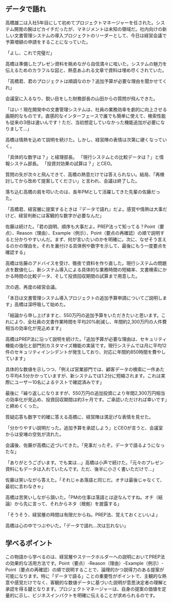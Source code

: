 ## データで語れ

高橋雄二は入社5年目にして初めてプロジェクトマネージャーを任された。システム開発の腕はピカイチだったが、マネジメントは未知の領域だ。社内向けの新しい文書管理システムの導入プロジェクトのリーダーとして、今日は経営会議で予算増額の申請をすることになっていた。

「よし、これで完璧だ」

高橋は準備したプレゼン資料を眺めながら自信満々に呟いた。システムの魅力を伝えるためのカラフルな図と、熱意あふれる文章で資料は埋め尽くされていた。

「高橋君、君のプロジェクトは順調なのか？追加予算が必要な理由を聞かせてくれ」

会議室に入るなり、鋭い目をした財務部長の山田からの質問が飛んできた。

「はい！現在開発中の文書管理システムは、社員の業務効率を劇的に向上させる画期的なものです。直感的なインターフェースで誰でも簡単に使えて、検索性能も従来の3倍は速いんです！ただ、当初想定していなかった機能追加が必要になりまして...」

高橋は情熱を込めて説明を続けた。しかし、経営陣の表情は次第に硬くなっていく。

「具体的な数字は？」と経理部長。 「現行システムとの比較データは？」と情報システム部長。 「投資対効果の試算は？」とCEO。

質問の矢が次々と飛んできて、高橋の熱意だけでは答えられない。結局、「再検討してから改めて提案してください」と言われ、会議は終了した。

落ち込む高橋の肩を叩いたのは、長年PMとして活躍してきた先輩の佐藤だった。

「高橋君、経営層に提案するときは『データで語れ』だよ。感覚や情熱は大事だけど、経営判断には客観的な数字が必要なんだ」

佐藤は続けた。「君の説明、順序も大事だよ。PREP法って知ってる？Point（要点）、Reason（理由）、Example（例示）、Point（要点の再確認）の順で説明すると分かりやすいんだ。まず、何が言いたいのかを明確に。次に、なぜそう言えるのかの理由を。それを裏付ける具体例や数字を示して、最後にもう一度要点を確認する」

高橋は佐藤のアドバイスを受け、徹夜で資料を作り直した。現行システムの問題点を数値化し、新システム導入による具体的な業務時間の短縮率、文書検索にかかる時間の比較データ、そして投資回収期間の試算まで用意した。

次の週、再度の経営会議。

「本日は文書管理システム導入プロジェクトの追加予算申請についてご説明します」高橋は深呼吸して始めた。

「結論から申し上げますと、550万円の追加予算をいただきたいと思います。これにより、全社員の文書作業時間を平均20%削減し、年間約2,300万円の人件費相当の効率化が見込めます」

高橋はPREP法に沿って説明を続けた。「追加予算が必要な理由は、セキュリティ機能の強化と部門別カスタマイズ機能の実装です。現行システムでは月に平均12件のセキュリティインシデントが発生しており、対応に年間約850時間を費やしています」

具体的な数値を示しつつ、「例えば営業部門では、顧客データの検索に一件あたり平均4.5分かかっていますが、新システムでは1.2分に短縮されます。これは実際にユーザー10名によるテストで確認済みです」

最後に「繰り返しになりますが、550万円の追加投資により年間2,300万円相当の効率化が見込め、投資回収期間は約3ヶ月です。ご承認いただければ幸いです」と締めくくった。

質疑応答も数字で的確に答える高橋に、経営陣は満足げな表情を見せた。

「分かりやすい説明だった。追加予算を承認しよう」とCEOが言うと、会議室からは安堵の空気が流れた。

会議後、佐藤が高橋に近づいてきた。「見事だったぞ。データで語るようになったな」

「ありがとうございます。でも実は...」高橋は小声で続けた。「元々のプレゼン資料にもデータは入れていたんです。ただ、後半に小さく書いただけで...」

佐藤は笑いながら答えた。「それじゃあ落語と同じだ。オチは最後じゃなくて、最初に言わなきゃ」

高橋は苦笑いしながら頷いた。「PMの仕事は落語とは逆なんですね。オチ（結論）から先に言って、それからネタ（根拠）を披露する」

「そうそう、経営層の時間は有限だからね。PREP法、覚えておくといいよ」

高橋は心の中でつぶやいた。「データで語れ...次は忘れない」

## 学べるポイント

この物語から学べるのは、経営層やステークホルダーへの説明においてPREP法の効果的な活用方法です。Point（要点）-Reason（理由）-Example（例示）-Point（要点の再確認）の順で説明することで、論理的かつ説得力のある提案が可能になります。特に「データで語る」ことの重要性がポイントで、主観的な熱意や感覚だけでなく、客観的な数値データに基づいた説明が意思決定者の理解と承認を得る鍵となります。プロジェクトマネージャーは、自身の提案の価値を定量的に示し、ビジネスインパクトを明確に伝えることが求められるのです。